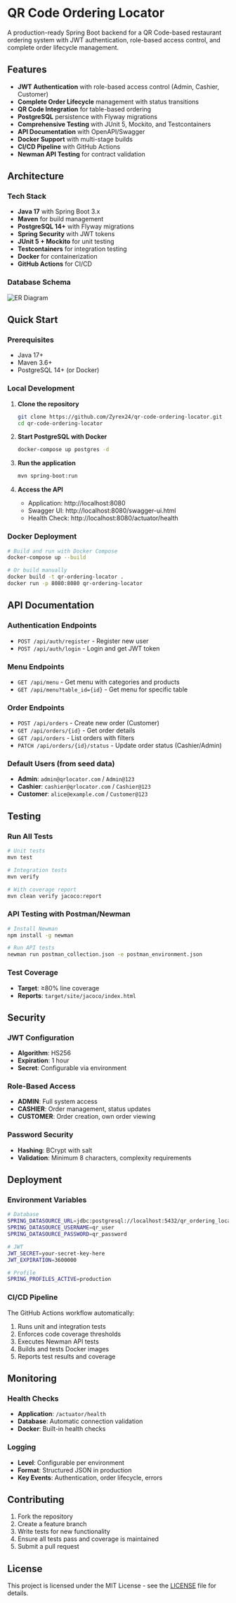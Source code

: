 # QR Code Ordering Locator

A production-ready Spring Boot backend for a QR Code-based restaurant ordering system with JWT authentication, role-based access control, and complete order lifecycle management.

## Features

- **JWT Authentication** with role-based access control (Admin, Cashier, Customer)
- **Complete Order Lifecycle** management with status transitions
- **QR Code Integration** for table-based ordering
- **PostgreSQL** persistence with Flyway migrations
- **Comprehensive Testing** with JUnit 5, Mockito, and Testcontainers
- **API Documentation** with OpenAPI/Swagger
- **Docker Support** with multi-stage builds
- **CI/CD Pipeline** with GitHub Actions
- **Newman API Testing** for contract validation

## Architecture

### Tech Stack
- **Java 17** with Spring Boot 3.x
- **Maven** for build management
- **PostgreSQL 14+** with Flyway migrations
- **Spring Security** with JWT tokens
- **JUnit 5 + Mockito** for unit testing
- **Testcontainers** for integration testing
- **Docker** for containerization
- **GitHub Actions** for CI/CD

### Database Schema
![ER Diagram](docs/er-diagram.puml)

## Quick Start

### Prerequisites
- Java 17+
- Maven 3.6+
- PostgreSQL 14+ (or Docker)

### Local Development

1. **Clone the repository**
   ```bash
   git clone https://github.com/Zyrex24/qr-code-ordering-locator.git
   cd qr-code-ordering-locator
   ```

2. **Start PostgreSQL with Docker**
   ```bash
   docker-compose up postgres -d
   ```

3. **Run the application**
   ```bash
   mvn spring-boot:run
   ```

4. **Access the API**
   - Application: http://localhost:8080
   - Swagger UI: http://localhost:8080/swagger-ui.html
   - Health Check: http://localhost:8080/actuator/health

### Docker Deployment

```bash
# Build and run with Docker Compose
docker-compose up --build

# Or build manually
docker build -t qr-ordering-locator .
docker run -p 8080:8080 qr-ordering-locator
```

## API Documentation

### Authentication Endpoints
- `POST /api/auth/register` - Register new user
- `POST /api/auth/login` - Login and get JWT token

### Menu Endpoints
- `GET /api/menu` - Get menu with categories and products
- `GET /api/menu?table_id={id}` - Get menu for specific table

### Order Endpoints
- `POST /api/orders` - Create new order (Customer)
- `GET /api/orders/{id}` - Get order details
- `GET /api/orders` - List orders with filters
- `PATCH /api/orders/{id}/status` - Update order status (Cashier/Admin)

### Default Users (from seed data)
- **Admin**: `admin@qrlocator.com` / `Admin@123`
- **Cashier**: `cashier@qrlocator.com` / `Cashier@123`
- **Customer**: `alice@example.com` / `Customer@123`

## Testing

### Run All Tests
```bash
# Unit tests
mvn test

# Integration tests
mvn verify

# With coverage report
mvn clean verify jacoco:report
```

### API Testing with Postman/Newman
```bash
# Install Newman
npm install -g newman

# Run API tests
newman run postman_collection.json -e postman_environment.json
```

### Test Coverage
- **Target**: ≥80% line coverage
- **Reports**: `target/site/jacoco/index.html`

## Security

### JWT Configuration
- **Algorithm**: HS256
- **Expiration**: 1 hour
- **Secret**: Configurable via environment

### Role-Based Access
- **ADMIN**: Full system access
- **CASHIER**: Order management, status updates
- **CUSTOMER**: Order creation, own order viewing

### Password Security
- **Hashing**: BCrypt with salt
- **Validation**: Minimum 8 characters, complexity requirements

## Deployment

### Environment Variables
```bash
# Database
SPRING_DATASOURCE_URL=jdbc:postgresql://localhost:5432/qr_ordering_locator
SPRING_DATASOURCE_USERNAME=qr_user
SPRING_DATASOURCE_PASSWORD=qr_password

# JWT
JWT_SECRET=your-secret-key-here
JWT_EXPIRATION=3600000

# Profile
SPRING_PROFILES_ACTIVE=production
```

### CI/CD Pipeline
The GitHub Actions workflow automatically:
1. Runs unit and integration tests
2. Enforces code coverage thresholds
3. Executes Newman API tests
4. Builds and tests Docker images
5. Reports test results and coverage

## Monitoring

### Health Checks
- **Application**: `/actuator/health`
- **Database**: Automatic connection validation
- **Docker**: Built-in health checks

### Logging
- **Level**: Configurable per environment
- **Format**: Structured JSON in production
- **Key Events**: Authentication, order lifecycle, errors

## Contributing

1. Fork the repository
2. Create a feature branch
3. Write tests for new functionality
4. Ensure all tests pass and coverage is maintained
5. Submit a pull request

## License

This project is licensed under the MIT License - see the [LICENSE](LICENSE) file for details.
